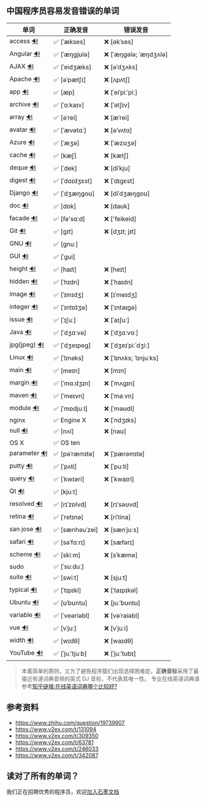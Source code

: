 ## 中国程序员容易发音错误的单词

| 单词                                                                      | 正确发音          | 错误发音                  |
| ------------------------------------------------------------------------- | ----------------- | ------------------------- |
| access [🔊](http://dict.youdao.com/dictvoice?audio=access&type=1)         | ✅ [ˈækses]       | ❌ [əkˈses]               |
| Angular [🔊](http://dict.youdao.com/dictvoice?audio=Angular&type=1)       | ✅ [ˈæŋgjʊlə]     | ❌ [ˈæŋɡələ; ˈæŋdʒʌlə]    |
| AJAX [🔊](http://dict.youdao.com/dictvoice?audio=AJAX&type=1)             | ✅ [ˈeidʒæks]     | ❌ [əˈdʒʌks]              |
| Apache [🔊](http://dict.youdao.com/dictvoice?audio=Apache&type=1)         | ✅ [əˈpætʃɪ]      | ❌ [ʌpʌtʃ]                |
| app [🔊](http://dict.youdao.com/dictvoice?audio=app&type=1)               | ✅ [æp]           | ❌ [ˈeiˈpiːˈpiː]          |
| archive [🔊](http://dict.youdao.com/dictvoice?audio=archive&type=1)       | ✅ [ˈɑːkaɪv]      | ❌ [ˈətʃɪv]               |
| array [🔊](http://dict.youdao.com/dictvoice?audio=array&type=1)           | ✅ [əˈrei]        | ❌ [æˈrei]                |
| avatar [🔊](http://dict.youdao.com/dictvoice?audio=avatar&type=1)         | ✅ [ˈævətɑː]      | ❌ [əˈvʌtɑ]               |
| Azure [🔊](http://dict.youdao.com/dictvoice?audio=azure&type=1)           | ✅ [ˈæʒə]         | ❌ [ˈæzʊʒə]               |
| cache [🔊](http://dict.youdao.com/dictvoice?audio=cache&type=1)           | ✅ [kæʃ]          | ❌ [kætʃ]                 |
| deque [🔊](http://dict.youdao.com/dictvoice?audio=deque&type=1)           | ✅ [ˈdek]         | ❌ [diˈkju]               |
| digest [🔊](http://dict.youdao.com/dictvoice?audio=digest&type=1)         | ✅ [ˈdɑɪdʒɛst]    | ❌ [ˈdɪgɛst]              |
| Django [🔊](http://dict.youdao.com/dictvoice?audio=Django&type=1)         | ✅ [ˈdʒæŋɡoʊ]     | ❌ [diˈdʒæŋɡoʊ]           |
| doc [🔊](http://dict.youdao.com/dictvoice?audio=doc&type=1)               | ✅ [dɒk]          | ❌ [daʊk]                 |
| facade [🔊](http://dict.youdao.com/dictvoice?audio=facade&type=1)         | ✅ [fə'sɑːd]      | ❌ ['feikeid]             |
| Git [🔊](http://dict.youdao.com/dictvoice?audio=git&type=1)               | ✅ [ɡɪt]          | ❌ [dʒɪt; jɪt]            |
| GNU [🔊](http://dict.youdao.com/dictvoice?audio=GNU&type=1)               | ✅ [gnuː]         |                           |
| GUI [🔊](http://dict.youdao.com/dictvoice?audio=GUI&type=1)               | ✅ [ˈɡui]         |                           |
| height [🔊](http://dict.youdao.com/dictvoice?audio=height&type=1)         | ✅ [haɪt]         | ❌ [heɪt]                 |
| hidden [🔊](http://dict.youdao.com/dictvoice?audio=hidden&type=1)         | ✅ [ˈhɪdn]        | ❌ [ˈhaɪdn]               |
| image [🔊](http://dict.youdao.com/dictvoice?audio=image&type=1)           | ✅ [ˈɪmɪdʒ]       | ❌ [ɪˈmeɪdʒ]              |
| integer [🔊](http://dict.youdao.com/dictvoice?audio=integer&type=1)       | ✅ [ˈɪntɪdʒə]     | ❌ [ˈɪntaɪgə]             |
| issue [🔊](http://dict.youdao.com/dictvoice?audio=issue&type=1)           | ✅ [ˈɪʃuː]        | ❌ [ˈaɪʃuː]               |
| Java [🔊](http://dict.youdao.com/dictvoice?audio=java&type=1)             | ✅ [ˈdʒɑːvə]      | ❌ [ˈdʒɑːvɑː]             |
| jpg(jpeg) [🔊](http://dict.youdao.com/dictvoice?audio=JPEG&type=1)        | ✅ [ˈdʒeɪpeɡ]     | ❌ [ˈdʒeɪˈpiːˈdʒiː]       |
| Linux [🔊](http://dict.youdao.com/dictvoice?audio=linux&type=1)           | ✅ [ˈlɪnəks]      | ❌ [ˈlɪnʌks; ˈlɪnjuːks]   |
| main [🔊](http://dict.youdao.com/dictvoice?audio=main&type=1)             | ✅ [meɪn]         | ❌ [mɪn]                  |
| margin [🔊](http://dict.youdao.com/dictvoice?audio=margin&type=1)         | ✅ [ˈmɑːdʒɪn]     | ❌ [ˈmʌgɪn]               |
| maven [🔊](http://dict.youdao.com/dictvoice?audio=maven&type=1)           | ✅ [ˈmeɪvn]       | ❌ [ˈmaːvn]               |
| module [🔊](http://dict.youdao.com/dictvoice?audio=module&type=1)         | ✅ [ˈmɒdjuːl]     | ❌ [ˈməʊdl]               |
| nginx                                                                     | ✅ Engine X       | ❌ [ˈndʒɪks]              |
| null [🔊](http://dict.youdao.com/dictvoice?audio=null&type=1)             | ✅ [nʌl]          | ❌ [naʊ]                  |
| OS X                                                                      | ✅ OS ten         |                           |
| parameter [🔊](http://dict.youdao.com/dictvoice?audio=parameter&type=1)   | ✅ [pəˈræmɪtə]    | ❌ [ˈpærəmɪtə]            |
| putty [🔊](http://dict.youdao.com/dictvoice?audio=putty&type=1)           | ✅ [ˈpʌti]        | ❌ [ˈpuːti]               |
| query [🔊](http://dict.youdao.com/dictvoice?audio=query&type=1)           | ✅ [ˈkwɪəri]      | ❌ [ˈkwaɪri]              |
| Qt [🔊](http://dict.youdao.com/dictvoice?audio=cute&type=1)               | ✅ [kjuːt]        |                           |
| resolved [🔊](http://dict.youdao.com/dictvoice?audio=resolved&type=1)     | ✅ [rɪˈzɒlvd]     | ❌ [rɪˈsəʊvd]             |
| retina [🔊](http://dict.youdao.com/dictvoice?audio=retina&type=1)         | ✅ [ˈretɪnə]      | ❌ [riˈtina]              |
| san jose [🔊](http://dict.youdao.com/dictvoice?audio=san%20jose&type=1)   | ✅ [sænhəuˈzei]   | ❌ [sænˈjuːs]             |
| safari [🔊](http://dict.youdao.com/dictvoice?audio=safari&type=1)         | ✅ [səˈfɑːrɪ]     | ❌ [sæfərɪ]               |
| scheme [🔊](http://dict.youdao.com/dictvoice?audio=scheme&type=1)         | ✅ [skiːm]        | ❌ [sˈkæmə]               |
| sudo                                                                      | ✅ [ˈsuːduː]      |                           |
| suite [🔊](http://dict.youdao.com/dictvoice?audio=suite&type=1)           | ✅ [swiːt]        | ❌ [sjuːt]                |
| typical [🔊](http://dict.youdao.com/dictvoice?audio=typical&type=1)       | ✅ [ˈtɪpɪkl]      | ❌ [ˈtaɪpɪkəl]            |
| Ubuntu [🔊](http://dict.youdao.com/dictvoice?audio=ubuntu&type=1)         | ✅ [ʊˈbʊntʊ]      | ❌ [juːˈbʊntʊ]            |
| variable [🔊](http://dict.youdao.com/dictvoice?audio=variable&type=1)     | ✅ [ˈveəriəbl]    | ❌ [vəˈraiəbl]            |
| vue [🔊](http://dict.youdao.com/dictvoice?audio=vue&type=1)               | ✅ [vˈjuː]        | ❌ [vˈjuːi]               |
| width [🔊](http://dict.youdao.com/dictvoice?audio=width&type=1)           | ✅ [wɪdθ]         | ❌ [waɪdθ]                |
| YouTube [🔊](http://dict.youdao.com/dictvoice?audio=youtube&type=1)       | ✅ [ˈjuːˈtjuːb]   | ❌ [ˈjuːˈtʊbɪ]            |

> 本着简单的原则，又为了避免程序猿们出现选择困难症，**正确音标**采用了最接近有道词典音频的英式 DJ 音标，不代表其唯一性。
> 专业在线英语词典请参考[知乎链接:在线英语词典哪个比较好?](https://www.zhihu.com/question/19707759)

## 参考资料

- https://www.zhihu.com/question/19739907
- https://www.v2ex.com/t/131094
- https://www.v2ex.com/t/309350
- https://www.v2ex.com/t/63781
- https://www.v2ex.com/t/246033
- https://www.v2ex.com/t/342087

## 读对了所有的单词？

我们正在招聘优秀的程序员，欢迎[加入石墨文档](https://shimo.im/doc/G3ckHEVF3f4qANHk)
